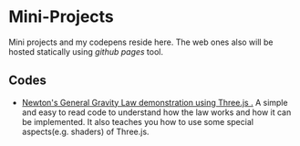 # Mini-Projects
Mini projects and my codepens reside here.
The web ones also will be hosted statically using _github pages_ tool.
## Codes 
+ [Newton's General Gravity Law demonstration using Three.js .](https://mehran7kl.github.io/Mini-Projects/projects/newton_laws_gravity.html)
A simple and easy to read code to understand how the law works and how it can be implemented.
It also teaches you how to use some special aspects(e.g. shaders) of Three.js.



